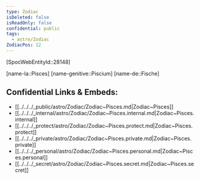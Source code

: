 ```yaml
---
type: Zodiac
isDeleted: false
isReadOnly: false
confidential: public
tags:
  - astro/Zodiac
ZodiacPos: 12
---
```


[SpocWebEntityId::28148]



[name-la::Pisces]
[name-genitive::Piscium]
[name-de::Fische]


## Confidential Links & Embeds: 
- [[../../../_public/astro/Zodiac/Zodiac~Pisces.md|Zodiac~Pisces]] 
- [[../../../_internal/astro/Zodiac/Zodiac~Pisces.internal.md|Zodiac~Pisces.internal]] 
- [[../../../_protect/astro/Zodiac/Zodiac~Pisces.protect.md|Zodiac~Pisces.protect]] 
- [[../../../_private/astro/Zodiac/Zodiac~Pisces.private.md|Zodiac~Pisces.private]] 
- [[../../../_personal/astro/Zodiac/Zodiac~Pisces.personal.md|Zodiac~Pisces.personal]] 
- [[../../../_secret/astro/Zodiac/Zodiac~Pisces.secret.md|Zodiac~Pisces.secret]] 
